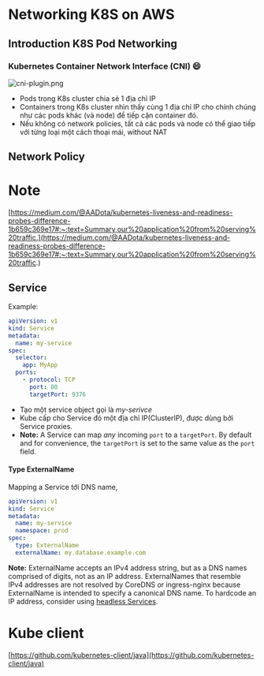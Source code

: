 # Networking K8S on AWS
## Introduction K8S Pod Networking
### Kubernetes Container Network Interface (CNI) :smile:
![cni-plugin.png](https://images.contentstack.io/v3/assets/blt300387d93dabf50e/blt605e7720be3d37fd/5bf6f4bcc812d64628f03c5b/cni-plugin.png)
- Pods trong K8s cluster chia sẻ 1 địa chỉ IP
- Containers trong K8s cluster nhìn thấy cùng 1 địa chỉ IP cho chính chúng như các pods khác (và node) để tiếp cận container đó.
- Nếu không có network policies, tất cả các pods và node có thể giao tiếp với từng loại một cách thoại mái, without NAT
## Network Policy
# Note
[https://medium.com/@AADota/kubernetes-liveness-and-readiness-probes-difference-1b659c369e17#:~:text=Summary,our%20application%20from%20serving%20traffic.](https://medium.com/@AADota/kubernetes-liveness-and-readiness-probes-difference-1b659c369e17#:~:text=Summary,our%20application%20from%20serving%20traffic.)

## Service
Example:
```yaml
apiVersion: v1
kind: Service
metadata:
  name: my-service
spec:
  selector:
    app: MyApp
  ports:
    - protocol: TCP
      port: 80
      targetPort: 9376
```
- Tạo một service object gọi là _my-serivce_
- Kube cấp cho Service đó một địa chỉ IP(ClusterIP), được dùng bởi Service proxies.
- **Note:** A Service can map _any_ incoming `port` to a `targetPort`. By default and for convenience, the `targetPort` is set to the same value as the `port` field.

#### Type ExternalName
Mapping a Service tới DNS name, 

```yaml
apiVersion: v1
kind: Service
metadata:
  name: my-service
  namespace: prod
spec:
  type: ExternalName
  externalName: my.database.example.com
```
**Note:** ExternalName accepts an IPv4 address string, but as a DNS names comprised of digits, not as an IP address. ExternalNames that resemble IPv4 addresses are not resolved by CoreDNS or ingress-nginx because ExternalName is intended to specify a canonical DNS name. To hardcode an IP address, consider using [headless Services](https://kubernetes.io/docs/concepts/services-networking/service/#headless-services).
# Kube client
[https://github.com/kubernetes-client/java](https://github.com/kubernetes-client/java)
<!--stackedit_data:
eyJoaXN0b3J5IjpbLTE5MzE2NDc2OTcsLTY0MTcwODcyNSwtMT
U1Mzk5MDY4NiwzMzgxNDEyMjksLTE1NTY5NTcwMDYsMTMxODM3
MTMzMV19
-->